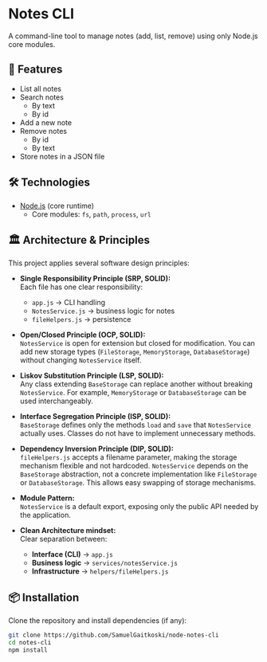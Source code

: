# Notes CLI

A command-line tool to manage notes (add, list, remove) using only Node.js core modules.

## 🚀 Features
- List all notes
- Search notes  
  - By text  
  - By id  
- Add a new note
- Remove notes  
  - By id  
  - By text  
- Store notes in a JSON file

## 🛠️ Technologies
- [Node.js](https://nodejs.org/) (core runtime)
  - Core modules: `fs`, `path`, `process`, `url`

## 🏛️ Architecture & Principles

This project applies several software design principles:

- **Single Responsibility Principle (SRP, SOLID):**  
  Each file has one clear responsibility:
  - `app.js` → CLI handling  
  - `NotesService.js` → business logic for notes  
  - `fileHelpers.js` → persistence

- **Open/Closed Principle (OCP, SOLID):**  
  `NotesService` is open for extension but closed for modification. You can add new storage types (`FileStorage`, `MemoryStorage`, `DatabaseStorage`) without changing `NotesService` itself.

- **Liskov Substitution Principle (LSP, SOLID):**  
  Any class extending `BaseStorage` can replace another without breaking `NotesService`. For example, `MemoryStorage` or `DatabaseStorage` can be used interchangeably.

- **Interface Segregation Principle (ISP, SOLID):**  
  `BaseStorage` defines only the methods `load` and `save` that `NotesService` actually uses. Classes do not have to implement unnecessary methods.

- **Dependency Inversion Principle (DIP, SOLID):**  
  `fileHelpers.js` accepts a filename parameter, making the storage mechanism flexible and not hardcoded.
  `NotesService` depends on the `BaseStorage` abstraction, not a concrete implementation like `FileStorage` or `DatabaseStorage`. This allows easy swapping of storage mechanisms.

- **Module Pattern:**  
  `NotesService` is a default export, exposing only the public API needed by the application.

- **Clean Architecture mindset:**  
  Clear separation between:
  - **Interface (CLI)** → `app.js`
  - **Business logic** → `services/notesService.js`
  - **Infrastructure** → `helpers/fileHelpers.js`

## 📦 Installation
Clone the repository and install dependencies (if any):

```bash
git clone https://github.com/SamuelGaitkoski/node-notes-cli
cd notes-cli
npm install
